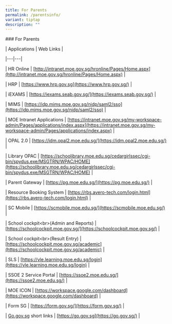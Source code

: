 ```yaml
---
title: For Parents
permalink: /parentsinfo/
variant: tiptap
description: ""
---
```

<p>### For Parents</p>
<p>| Applications | Web Links |</p>
<p>|---|---|</p>
<p>| HR Online | [<a href="http://intranet.moe.gov.sg/hronline/Pages/Home.aspx](http://intranet.moe.gov.sg/hronline/Pages/Home.aspx)" rel="noopener noreferrer nofollow" target="_blank">http://intranet.moe.gov.sg/hronline/Pages/Home.aspx](http://intranet.moe.gov.sg/hronline/Pages/Home.aspx)</a> |</p>
<p>| HRP | [<a href="https://www.hrp.gov.sg](https://www.hrp.gov.sg/)" rel="noopener noreferrer nofollow" target="_blank">https://www.hrp.gov.sg](https://www.hrp.gov.sg/)</a> |</p>
<p>| iEXAMS | [<a href="https://iexams.seab.gov.sg/](https://iexams.seab.gov.sg/)" rel="noopener noreferrer nofollow" target="_blank">https://iexams.seab.gov.sg/](https://iexams.seab.gov.sg/)</a> |</p>
<p>| MIMS | [<a href="https://idp.mims.moe.gov.sg/nidp/saml2/sso](https://idp.mims.moe.gov.sg/nidp/saml2/sso)" rel="noopener noreferrer nofollow" target="_blank">https://idp.mims.moe.gov.sg/nidp/saml2/sso](https://idp.mims.moe.gov.sg/nidp/saml2/sso)</a> |</p>
<p>| MOE Intranet Applications | [<a href="https://intranet.moe.gov.sg/my-workspace-admin/Pages/applications/index.aspx](https://intranet.moe.gov.sg/my-workspace-admin/Pages/applications/index.aspx)" rel="noopener noreferrer nofollow" target="_blank">https://intranet.moe.gov.sg/my-workspace-admin/Pages/applications/index.aspx](https://intranet.moe.gov.sg/my-workspace-admin/Pages/applications/index.aspx)</a> |</p>
<p>| OPAL 2.0 | [<a href="https://idm.opal2.moe.edu.sg/](https://idm.opal2.moe.edu.sg/)" rel="noopener noreferrer nofollow" target="_blank">https://idm.opal2.moe.edu.sg/](https://idm.opal2.moe.edu.sg/)</a> |</p>
<p>| Library OPAC | [<a href="https://schoolibrary.moe.edu.sg/cedargirlssec/cgi-bin/spydus.exe/MSGTRN/WPAC/HOME](https://schoolibrary.moe.edu.sg/cedargirlssec/cgi-bin/spydus.exe/MSGTRN/WPAC/HOME)" rel="noopener noreferrer nofollow" target="_blank">https://schoolibrary.moe.edu.sg/cedargirlssec/cgi-bin/spydus.exe/MSGTRN/WPAC/HOME](https://schoolibrary.moe.edu.sg/cedargirlssec/cgi-bin/spydus.exe/MSGTRN/WPAC/HOME)</a> |</p>
<p>| Parent Gateway | [<a href="https://pg.moe.edu.sg/](https://pg.moe.edu.sg/)" rel="noopener noreferrer nofollow" target="_blank">https://pg.moe.edu.sg/](https://pg.moe.edu.sg/)</a> |</p>
<p>| Resource Booking System | [<a href="https://rbs.avero-tech.com/login.html](https://rbs.avero-tech.com/login.html)" rel="noopener noreferrer nofollow" target="_blank">https://rbs.avero-tech.com/login.html](https://rbs.avero-tech.com/login.html)</a> |</p>
<p>| SC Mobile | [<a href="https://scmobile.moe.edu.sg/](https://scmobile.moe.edu.sg/)" rel="noopener noreferrer nofollow" target="_blank">https://scmobile.moe.edu.sg/](https://scmobile.moe.edu.sg/)</a> |</p>
<p>| School cockpit&lt;br&gt;(Admin and Reports) | [<a href="https://schoolcockpit.moe.gov.sg/](https://schoolcockpit.moe.gov.sg/)" rel="noopener noreferrer nofollow" target="_blank">https://schoolcockpit.moe.gov.sg/](https://schoolcockpit.moe.gov.sg/)</a> |</p>
<p>| School cockpit&lt;br&gt;(Result Entry) | [<a href="https://schoolcockpit.moe.gov.sg/academic](https://schoolcockpit.moe.gov.sg/academic)" rel="noopener noreferrer nofollow" target="_blank">https://schoolcockpit.moe.gov.sg/academic](https://schoolcockpit.moe.gov.sg/academic)</a> |</p>
<p>| SLS | [<a href="https://vle.learning.moe.edu.sg/login](https://vle.learning.moe.edu.sg/login)" rel="noopener noreferrer nofollow" target="_blank">https://vle.learning.moe.edu.sg/login](https://vle.learning.moe.edu.sg/login)</a> |</p>
<p>| SSOE 2 Service Portal | [<a href="https://ssoe2.moe.edu.sg/](https://ssoe2.moe.edu.sg/)" rel="noopener noreferrer nofollow" target="_blank">https://ssoe2.moe.edu.sg/](https://ssoe2.moe.edu.sg/)</a> |</p>
<p>| MOE ICON | [<a href="https://workspace.google.com/dashboard](https://workspace.google.com/dashboard)" rel="noopener noreferrer nofollow" target="_blank">https://workspace.google.com/dashboard](https://workspace.google.com/dashboard)</a> |</p>
<p>| Form SG | [<a href="https://form.gov.sg/](https://form.gov.sg/)" rel="noopener noreferrer nofollow" target="_blank">https://form.gov.sg/](https://form.gov.sg/)</a> |</p>
<p>| <a href="http://Go.gov.sg" rel="noopener noreferrer nofollow" target="_blank">Go.gov.sg</a> short
links | [<a href="https://go.gov.sg](https://go.gov.sg/)" rel="noopener noreferrer nofollow" target="_blank">https://go.gov.sg](https://go.gov.sg/)</a> |</p>